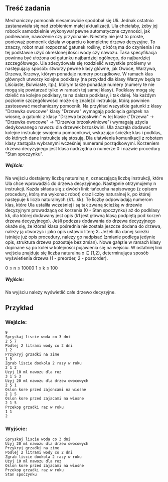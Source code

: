 ## Treść zadania
Mechaniczny pomocnik niesamowicie spodobał się Uli. Jednak ostatnio zastanawiała się nad zrobieniem małej aktualizacji. Ula chciałaby, żeby jej robocik samodzielnie wykonywał pewne automatyczne czynności, jak podlewanie, nawożenie czy przycinanie.
Niestety nie jest to proste, ponieważ pomocnik działa w oparciu o kompletne drzewo decyzyjne. To znaczy, robot musi rozpoznać gatunek rośliny, z którą ma do czynienia i na tej podstawie użyć określonej ilości wody czy nawozu. Taka specyfikacja powinna być ułożona od gatunku najbardziej ogólnego, do najbardziej szczegółowego. Ula zdecydowała się rozdzielić wszystkie problemy w następujący sposób: stworzy pewne klasy główne, jak Owoce, Warzywa, Drzewa, Krzewy, którym ponadaje numery porządkowe. W ramach klas głównych utworzy kolejne podklasy (na przykład dla klasy Warzyw będą to Liściaste, Bulwiaste, itp.), którym także ponadaje numery (numery te nie mogą się powtarzać tylko w ramach tej samej klasy). Podklasy mogą się dzielić na kolejne podklasy, te na dalsze podklasy, i tak dalej. Na każdym poziomie szczegółowości może się znaleźć instrukcja, którą powinien zastosować mechaniczny pomocnik. Na przykład wszystkie gatunki z klasy "Drzewka owocowe" klasy "Drzewa" wymagają podcięcia gałązek na wiosnę, a gatunki z klasy "Drzewa brzoskwini" w tej klasie ("Drzewa" -> "Drzewka owocowe" -> "Drzewka brzoskwiniowe") wymagają użycia dedykowanego nawozu dla drzewek brzoskwini.
Ula zaczęła dodawać kolejne instrukcje swojemu pomocnikowi, wskazując ścieżkę klas i podklas, do których dane instrukcje się stosują. Dla ułatwienia komunikacji z robotem klasy zastąpiła wybranymi wcześniej numerami porządkowymi. Korzeniem drzewa decyzyjnego jest klasa nadrzędna o numerze 0 i nazwie procedury "Stan spoczynku".
##### Wejście:
Na wejściu dostajemy liczbę naturalną n, oznaczającą liczbę instrukcji, które Ula chce wprowadzić do drzewa decyzyjnego. Następnie otrzymujemy n instrukcji. Każda składa się z dwóch linii: łańcucha napisowego (z opisem procedury, którą ma wykonać robot) oraz liczby naturalnej k, po której następuje k liczb naturalnych {k1...kk}. Te liczby odpowiadają numerom klas, które Ula ustaliła wcześniej i są tak zwaną ścieżką w drzewie decyzyjnym prowadzącą od korzenia (0 - Stan spoczynku) aż do podklasy kk, dla której dodawany jest opis (k1 jest główną klasą podpiętą pod korzeń drzewa decyzyjnego). Jeśli podczas dodawania do drzewa decyzyjnego okaże się, że któraś klasa pośrednia nie została jeszcze dodana do drzewa, należy ją utworzyć i jako opis ustawić literę X. Jeżeli dla danej ścieżki istnieje już opis procedury, należy go nadpisać (zmianie podlega jedynie opis, struktura drzewa pozostaje bez zmian). Nowe gałęzie w ramach klasy dopinane są po kolei w kolejności pojawienia się na wejściu. W ostatniej linii wejścia znajduje się liczba naturalna x ∈ {1,2}, determinująca sposób wyświetlenia drzewa (1 - preorder, 2 - postorder).

0 ≤ n ≤ 10000
1 ≤ k ≤ 100
##### Wyjście:
Na wyjściu należy wyświetlić całe drzewo decyzyjne.

## Przykład
### Wejście:
```
9
Spryskaj liscie woda co 3 dni
2 5 7
Podlej 2 litrami wody co 2 dni
1 2
Przykryj grzadki na zime
1 5
Zgrab liscie dookola 2 razy w roku
2 1 2
Uzyj 10 ml nawozu dla roz
3 1 5 3
Uzyj 20 ml nawozu dla drzew owocowych
2 5 1
Oslon kore przed zajoncami na wiosne
2 1 5
Oslon kore przed zajacami na wiosne
2 1 5
Przekop grzadki raz w roku
1 1
2
```
### Wyjście:
```
Spryskaj liscie woda co 3 dni
Uzyj 20 ml nawozu dla drzew owocowych
Przykryj grzadki na zime
Podlej 2 litrami wody co 2 dni
Zgrab liscie dookola 2 razy w roku
Uzyj 10 ml nawozu dla roz
Oslon kore przed zajacami na wiosne
Przekop grzadki raz w roku
Stan spoczynku
```
